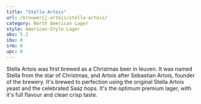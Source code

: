 ```yaml
---
title: "Stella Artois"
url: /brouwerij-artois/stella-artois/
category: North American Lager
style: American-Style Lager
abv: 5.2
ibu: 0
srm: 0
upc: 0
---
```

Stella Artois was first brewed as a Christmas beer in leuven. It was named Stella from the star of Christmas, and Artois after Sebastian Artois, founder of the brewery. It's brewed to perfection using the original Stella Artois yeast and the celebrated Saaz hops. It's the optimum premium lager, with it's full flavour and clean crisp taste.
